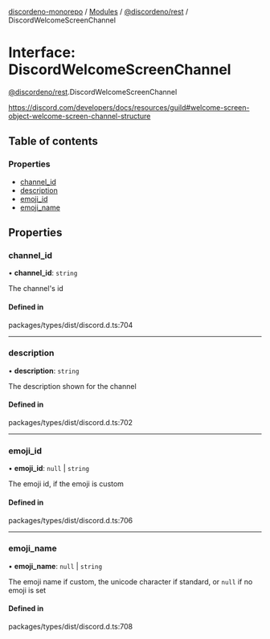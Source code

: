 [discordeno-monorepo](../README.md) / [Modules](../modules.md) / [@discordeno/rest](../modules/discordeno_rest.md) / DiscordWelcomeScreenChannel

# Interface: DiscordWelcomeScreenChannel

[@discordeno/rest](../modules/discordeno_rest.md).DiscordWelcomeScreenChannel

https://discord.com/developers/docs/resources/guild#welcome-screen-object-welcome-screen-channel-structure

## Table of contents

### Properties

- [channel_id](discordeno_rest.DiscordWelcomeScreenChannel.md#channel_id)
- [description](discordeno_rest.DiscordWelcomeScreenChannel.md#description)
- [emoji_id](discordeno_rest.DiscordWelcomeScreenChannel.md#emoji_id)
- [emoji_name](discordeno_rest.DiscordWelcomeScreenChannel.md#emoji_name)

## Properties

### channel_id

• **channel_id**: `string`

The channel's id

#### Defined in

packages/types/dist/discord.d.ts:704

---

### description

• **description**: `string`

The description shown for the channel

#### Defined in

packages/types/dist/discord.d.ts:702

---

### emoji_id

• **emoji_id**: `null` \| `string`

The emoji id, if the emoji is custom

#### Defined in

packages/types/dist/discord.d.ts:706

---

### emoji_name

• **emoji_name**: `null` \| `string`

The emoji name if custom, the unicode character if standard, or `null` if no emoji is set

#### Defined in

packages/types/dist/discord.d.ts:708
